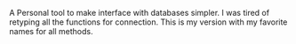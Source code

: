 A Personal tool to make interface with databases simpler. I was tired of retyping all the functions for connection. This is my version with my favorite names for all methods. 
